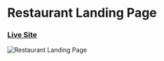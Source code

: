 # Restaurant Landing Page
### [Live Site](https://restaurant-website.vercel.app/)

![Restaurant Landing Page](https://i.ibb.co/5jxBKpw/image.png)

